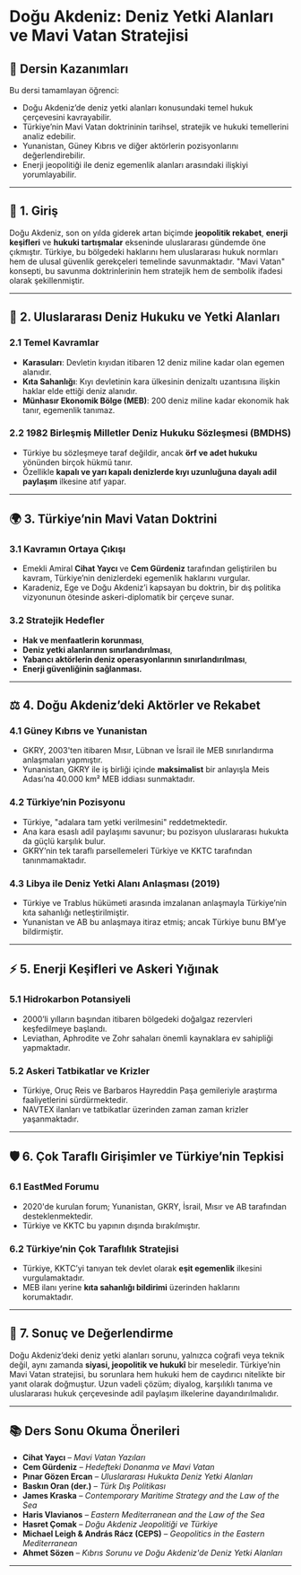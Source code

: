 # Doğu Akdeniz: Deniz Yetki Alanları ve Mavi Vatan Stratejisi

## 🎯 Dersin Kazanımları

Bu dersi tamamlayan öğrenci:

- Doğu Akdeniz’de deniz yetki alanları konusundaki temel hukuk çerçevesini kavrayabilir.
- Türkiye’nin Mavi Vatan doktrininin tarihsel, stratejik ve hukuki temellerini analiz edebilir.
- Yunanistan, Güney Kıbrıs ve diğer aktörlerin pozisyonlarını değerlendirebilir.
- Enerji jeopolitiği ile deniz egemenlik alanları arasındaki ilişkiyi yorumlayabilir.

---

## 🧭 1. Giriş

Doğu Akdeniz, son on yılda giderek artan biçimde **jeopolitik rekabet**, **enerji keşifleri** ve **hukuki tartışmalar** ekseninde uluslararası gündemde öne çıkmıştır. Türkiye, bu bölgedeki haklarını hem uluslararası hukuk normları hem de ulusal güvenlik gerekçeleri temelinde savunmaktadır. "Mavi Vatan" konsepti, bu savunma doktrinlerinin hem stratejik hem de sembolik ifadesi olarak şekillenmiştir.

---

## 📜 2. Uluslararası Deniz Hukuku ve Yetki Alanları

### 2.1 Temel Kavramlar

- **Karasuları**: Devletin kıyıdan itibaren 12 deniz miline kadar olan egemen alanıdır.
- **Kıta Sahanlığı**: Kıyı devletinin kara ülkesinin denizaltı uzantısına ilişkin haklar elde ettiği deniz alanıdır.
- **Münhasır Ekonomik Bölge (MEB)**: 200 deniz miline kadar ekonomik hak tanır, egemenlik tanımaz.

### 2.2 1982 Birleşmiş Milletler Deniz Hukuku Sözleşmesi (BMDHS)

- Türkiye bu sözleşmeye taraf değildir, ancak **örf ve adet hukuku** yönünden birçok hükmü tanır.
- Özellikle **kapalı ve yarı kapalı denizlerde kıyı uzunluğuna dayalı adil paylaşım** ilkesine atıf yapar.

---

## 🌍 3. Türkiye’nin Mavi Vatan Doktrini

### 3.1 Kavramın Ortaya Çıkışı

- Emekli Amiral **Cihat Yaycı** ve **Cem Gürdeniz** tarafından geliştirilen bu kavram, Türkiye’nin denizlerdeki egemenlik haklarını vurgular.
- Karadeniz, Ege ve Doğu Akdeniz’i kapsayan bu doktrin, bir dış politika vizyonunun ötesinde askeri-diplomatik bir çerçeve sunar.

### 3.2 Stratejik Hedefler

- **Hak ve menfaatlerin korunması**,
- **Deniz yetki alanlarının sınırlandırılması**,
- **Yabancı aktörlerin deniz operasyonlarının sınırlandırılması**,
- **Enerji güvenliğinin sağlanması.**

---

## ⚖️ 4. Doğu Akdeniz’deki Aktörler ve Rekabet

### 4.1 Güney Kıbrıs ve Yunanistan

- GKRY, 2003'ten itibaren Mısır, Lübnan ve İsrail ile MEB sınırlandırma anlaşmaları yapmıştır.
- Yunanistan, GKRY ile iş birliği içinde **maksimalist** bir anlayışla Meis Adası’na 40.000 km² MEB iddiası sunmaktadır.

### 4.2 Türkiye’nin Pozisyonu

- Türkiye, "adalara tam yetki verilmesini" reddetmektedir.
- Ana kara esaslı adil paylaşımı savunur; bu pozisyon uluslararası hukukta da güçlü karşılık bulur.
- GKRY’nin tek taraflı parsellemeleri Türkiye ve KKTC tarafından tanınmamaktadır.

### 4.3 Libya ile Deniz Yetki Alanı Anlaşması (2019)

- Türkiye ve Trablus hükümeti arasında imzalanan anlaşmayla Türkiye’nin kıta sahanlığı netleştirilmiştir.
- Yunanistan ve AB bu anlaşmaya itiraz etmiş; ancak Türkiye bunu BM’ye bildirmiştir.

---

## ⚡ 5. Enerji Keşifleri ve Askeri Yığınak

### 5.1 Hidrokarbon Potansiyeli

- 2000’li yılların başından itibaren bölgedeki doğalgaz rezervleri keşfedilmeye başlandı.
- Leviathan, Aphrodite ve Zohr sahaları önemli kaynaklara ev sahipliği yapmaktadır.

### 5.2 Askeri Tatbikatlar ve Krizler

- Türkiye, Oruç Reis ve Barbaros Hayreddin Paşa gemileriyle araştırma faaliyetlerini sürdürmektedir.
- NAVTEX ilanları ve tatbikatlar üzerinden zaman zaman krizler yaşanmaktadır.

---

## 🛡️ 6. Çok Taraflı Girişimler ve Türkiye’nin Tepkisi

### 6.1 EastMed Forumu

- 2020'de kurulan forum; Yunanistan, GKRY, İsrail, Mısır ve AB tarafından desteklenmektedir.
- Türkiye ve KKTC bu yapının dışında bırakılmıştır.

### 6.2 Türkiye’nin Çok Taraflılık Stratejisi

- Türkiye, KKTC’yi tanıyan tek devlet olarak **eşit egemenlik** ilkesini vurgulamaktadır.
- MEB ilanı yerine **kıta sahanlığı bildirimi** üzerinden haklarını korumaktadır.

---

## 📌 7. Sonuç ve Değerlendirme

Doğu Akdeniz’deki deniz yetki alanları sorunu, yalnızca coğrafi veya teknik değil, aynı zamanda **siyasi, jeopolitik ve hukukî** bir meseledir. Türkiye’nin Mavi Vatan stratejisi, bu sorunlara hem hukuki hem de caydırıcı nitelikte bir yanıt olarak doğmuştur. Uzun vadeli çözüm; diyalog, karşılıklı tanıma ve uluslararası hukuk çerçevesinde adil paylaşım ilkelerine dayandırılmalıdır.

---

## 📚 Ders Sonu Okuma Önerileri

- **Cihat Yaycı** – _Mavi Vatan Yazıları_
- **Cem Gürdeniz** – _Hedefteki Donanma ve Mavi Vatan_
- **Pınar Gözen Ercan** – _Uluslararası Hukukta Deniz Yetki Alanları_
- **Baskın Oran (der.)** – _Türk Dış Politikası_
- **James Kraska** – _Contemporary Maritime Strategy and the Law of the Sea_
- **Haris Vlavianos** – _Eastern Mediterranean and the Law of the Sea_
- **Hasret Çomak** – _Doğu Akdeniz Jeopolitiği ve Türkiye_
- **Michael Leigh & András Rácz (CEPS)** – _Geopolitics in the Eastern Mediterranean_
- **Ahmet Sözen** – _Kıbrıs Sorunu ve Doğu Akdeniz'de Deniz Yetki Alanları_

---
